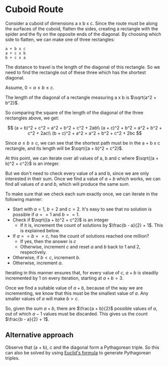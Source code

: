 # Cuboid Route
Consider a cuboid of dimensions a x b x c. Since the route must be along the surfaces of the cuboid, flatten the sides, creating a rectangle with the spider and the fly on the opposite ends of the diagonal. By choosing which side to flatten, we can make one of three rectangles:

    a + b x c
    a + c x b
    b + c x a

The distance to travel is the length of the diagonal of this rectangle. So we need to find the rectangle out of these three which has the shortest diagonal.

Assume, $0 \lt a \le b \le c$.

The length of the diagonal of a rectangle measuring a x b is $\sqrt{a^2 + b^2}$.

So comparing the square of the length of the diagonal of the three rectangles above, we get:

$$
(a + b)^2 + c^2 = a^2 + b^2 + c^2 + 2ab\\
(a + c)^2 + b^2 = a^2 + b^2 + c^2 + 2ac\\
(b + c)^2 + a^2 = a^2 + b^2 + c^2 + 2bc
$$

Since $a \le b \le c$, we can see that the shortest path must be in the a + b x c rectangle, and its length will be $\sqrt{(a + b)^2 + c^2}$.

At this point, we can iterate over all values of a, b and c where $\sqrt{(a + b)^2 + c^2}$ is an integer.

But we don't need to check every value of a and b, since we are only interested in their sum. Once we find a value of $a + b$ which works, we can find all values of $a$ and $b$, which will produce the same sum.

To make sure that we check each sum exactly once, we can iterate in the following manner:

- Start with $a = 1$, $b = 2$ and $c = 2$. It's easy to see that no solution is possible if $a == 1$ and $b == 1$.
- Check if $\sqrt{(a + b)^2 + c^2}$ is an integer
    - If it is, increment the count of solutions by $\frac{b - a}{2} + 1$. This is explained below.
- If $a == b == c$, has the count of solutions reached one million?
    - If yes, then the answer is $c$
    - Otherwise, increment $c$ and reset $a$ and $b$ back to 1 and 2, respectively.
- Otherwise, if $b \lt c$, increment $b$.
- Otherwise, increment $a$.

Iterating in this manner ensures that, for every value of $c$, $a + b$ is steadily incremented by 1 on every iteration, starting at $a + b = 3$.

Once we find a suitable value of $a + b$, because of the way we are incrementing, we know that this must be the smallest value of $a$. Any smaller values of $a$ will make $b > c$.

So, given the sum $a + b$, there are $\frac{a + b}{2}$ possible values of $a$, out of which $a - 1$ values must be discarded. This gives us the count $\frac{b - a}{2} + 1$.

## Alternative approach
Observe that (a + b), c and the diagonal form a Pythagorean triple. So this can also be solved by using [Euclid's formula](https://en.wikipedia.org/wiki/Pythagorean_triple#Generating_a_triple) to generate Pythagorean triples.
